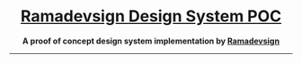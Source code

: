 <div>
  <h1 align="center"><a href="https://www.ramadevsign.com"> Ramadevsign Design System POC</a></h1>
  
  <div align="center">
    <strong>
        A proof of concept design system implementation by <a href="https://www.ramadevsign.com">Ramadevsign</a> 
    </strong>
  </div>

  <div>

  <div>

</div>

<hr />

